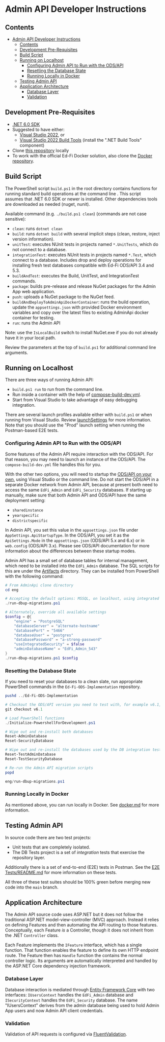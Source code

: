 # Admin API Developer Instructions

## Contents

- [Admin API Developer Instructions](#admin-api-developer-instructions)
  - [Contents](#contents)
  - [Development Pre-Requisites](#development-pre-requisites)
  - [Build Script](#build-script)
  - [Running on Localhost](#running-on-localhost)
    - [Configuring Admin API to Run with the ODS/API](#configuring-admin-api-to-run-with-the-odsapi)
    - [Resetting the Database State](#resetting-the-database-state)
    - [Running Locally in Docker](#running-locally-in-docker)
  - [Testing Admin API](#testing-admin-api)
  - [Application Architecture](#application-architecture)
    - [Database Layer](#database-layer)
    - [Validation](#validation)

## Development Pre-Requisites

- [.NET 6.0 SDK](https://dotnet.microsoft.com/download/dotnet/6.0)
- Suggested to have either:
  - [Visual Studio 2022](https://visualstudio.microsoft.com/downloads), or
  - [Visual Studio 2022 Build
    Tools](https://visualstudio.microsoft.com/downloads/#build-tools-for-visual-studio-2022)
    (install the ".NET Build Tools" component)
- Clone [this
  repository](https://github.com/Ed-Fi-Alliance-OSS/Ed-Fi-ODS-AdminApi) locally
- To work with the official Ed-Fi Docker solution, also clone the [Docker
  repository](https://github.com/Ed-Fi-Alliance-OSS/Ed-Fi-ODS-Docker).

## Build Script

The PowerShell script `build.ps1` in the root directory contains functions for
running standard build operations at the command line . This script assumes that
.NET 6.0 SDK or newer is installed. Other dependencies tools are downloaded
as needed (nuget, nunit).

Available command (e.g. `./build.ps1 clean`) (commands are not case sensitive):

- `clean`: runs `dotnet clean`
- `build`: runs `dotnet build` with several implicit steps
    (clean, restore, inject version information).
- `unitTest`: executes NUnit tests in projects named `*.UnitTests`, which
    do not connect to a database.
- `integrationTest`: executes NUnit tests in projects named `*.Test`,
    which connect to a database. Includes drop and deploy operations for
    installing fresh test databases compatible with Ed-Fi ODS/API 3.4 and 5.3.
- `buildAndTest`: executes the Build, UnitTest, and IntegrationTest
    commands.
- `package`: builds pre-release and release NuGet packages for the Admin
    App web application.
- `push`: uploads a NuGet package to the NuGet feed.
- `buildAndDeployToAdminApiDockerContainer`: runs the build operation, update
    the `appsettings.json` with provided Docker environment variables and copy
    over the latest files to existing AdminApi docker container for testing.
- `run`: runs the Admin API

Note: use the `IsLocalBuild` switch to install NuGet.exe if you do not already
have it in your local path.

Review the parameters at the top of `build.ps1` for additional command line
arguments.

## Running on Localhost

There are three ways of running Admin API:

- `build.ps1 run` to run from the command line.
- Run inside a container with the help of
  [compose-build-dev.yml](../Docker/Compose/pgsql/compose-build-dev.yml).
- Start from Visual Studio to take advantage of easy debugging integration.

There are several launch profiles available either with `build.ps1` or when
running from Visual Studio. Review
[launchSettings](../Application/EdFi.Ods.AdminApi/Properties/launchSettings.json)
for more information. Note that you should use the "Prod" launch setting when
running the Postman-based E2E tests.

### Configuring Admin API to Run with the ODS/API

Some features of the Admin API require interaction with the ODS/API. For that
reason, you may need to launch an instance of the ODS/API. The
`compose-build-dev.yml` file handles this for you.

With the other two options, you will need to startup the [ODS/API on your
own]((https://techdocs.ed-fi.org/display/ETKB/Ed-Fi+Operational+Data+Store+and+API)),
using Visual Studio or the command line. Do not start the ODS/API in a separate
Docker network from Admin API, because at present both need to access the same
`EdFi_Admin` and `EdFi_Security` databases. If starting up manually, make sure
that both Admin API and ODS/API have the same deployment setting:

- `sharedinstance`
- `yearspecific`
- `districtspecific`

In Admin API, you set this value in the `appsettings.json` file under
`AppSettings.ApiStartupType`. In the ODS/API, you set it as the
`ApiSettings.Mode` in the `appsettings.json` (ODS/API 5.x and 6.x) or in
`web.config` (ODS/API 3.x). Please see ODS/API documentation for more
information about the differences between these startup modes.

Admin API has a small set of database tables for internal management, which need
to be installed into the `EdFi_Admin` database. The SQL scripts for this are
under the [Artifacts](../Application/EdFi.Ods.AdminApi/Artifacts/) directory.
They can be installed from PowerShell with the following command:

```powershell
# From AdminApi clone directory
cd eng

# Accepting the default options: MSSQL, on localhost, using integrated security, using EdFi_Admin
./run-dbup-migrations.ps1

# Alternately, override all available settings
$config = @{
    "engine" = "PostgreSQL"
    "databaseServer" = "alternate-hostname"
    "databasePort" = "5466"
    "databaseUser" = "postgres"
    "databasePassword" = "a-strong-password"
    "useIntegratedSecurity" = $false
    "adminDatabaseName" = "EdFi_Admin_543"
}
./run-dbup-migrations.ps1 $config
```

### Resetting the Database State

If you need to reset your databases to a clean slate, run appropriate PowerShell
commands in the `Ed-Fi-ODS-Implementation` repository.

```powershell
pushd ../Ed-Fi-ODS-Implementation

# Checkout the ODS/API version you need to test with, for example v6.1, v5.3, v5.2, v5.1.1
git checkout v6.1

# Load PowerShell functions
./Initialize-PowershellForDevelopment.ps1

# Wipe out and re-install both databases
Reset-AdminDatabase
Reset-SecurityDatabase

# Wipe out and re-install the databases used by the DB integration tests
Reset-TestAdminDatabase
Reset-TestSecurityDatabase

# Re-run the Admin API migration scripts
popd

eng/run-dbup-migrations.ps1
```

### Running Locally in Docker

As mentioned above, you can run locally in Docker. See [docker.md](docker.md)
for more information.

## Testing Admin API

In source code there are two test projects:

- Unit tests that are completely isolated.
- The DB Tests project is a set of _integration_ tests that exercise the
  repository layer.

Additionally there is a set of end-to-end (E2E) tests in Postman. See the [E2E
Tests/README.md](../Application/EdFi.Ods.AdminApi/E2E%20Tests/README.md) for
more information on these tests.

All three of these test suites should be 100% green before merging new code into
the `main` branch.

## Application Architecture

The Admin API source code uses ASP.NET but it does not follow the traditional
ASP.NET model-view-controller (MVC) approach. Instead it relies on defining
Features and then automating the API routing to those features. Conceptually,
each Feature _is_ a Controller, though it does not inherit from the .NET
`Controller` class.

Each Feature implements the `IFeature` interface, which has a single function.
That function enables the feature to define its own HTTP endpoint route. The
Feature then has `Handle` function the contains the normal controller logic. Its
arguments are automatically interpreted and handled by the ASP.NET Core
dependency injection framework.

### Database Layer

Database interaction is mediated through [Entity Framework
Core](https://learn.microsoft.com/en-us/ef/core/) with two interfaces:
`IUsersContext` handles the `EdFi_Admin` database and `ISecurityContext` handles
the `EdFi_Security` database. The name "IUsersContext" derives from the admin
database being used to hold Admin App users and now Admin API client
credentials.

### Validation

Validation of API requests is configured via
[FluentValidation](https://docs.fluentvalidation.net/en/latest/).